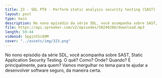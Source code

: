 ```yaml
---
title: 23 - SDL PT9 - Perform static analysis security testing (SAST)
layout: post
type: main
description: No nono episódio da série SDL, você acompanha sobre SAST, Static Application Security Testing. O quê? Como? Onde? Quando? E principalmente, para quem? Vamos mergulhar no tema para te ajudar a desenvolver software seguro, da maneira certa.
file: https://api.spreaker.com/v2/episodes/50240286/download.mp3
length: 59:44
videoid: IpgjnSSi60M
cover: "../assets/img/323.png"
---
```


No nono episódio da série SDL, você acompanha sobre SAST, Static Application Security Testing. O quê? Como? Onde? Quando? E principalmente, para quem? Vamos mergulhar no tema para te ajudar a desenvolver software seguro, da maneira certa.
